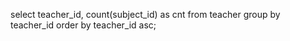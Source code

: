 select teacher_id, count(subject_id) as cnt
from teacher 
group by teacher_id
order by teacher_id asc;
